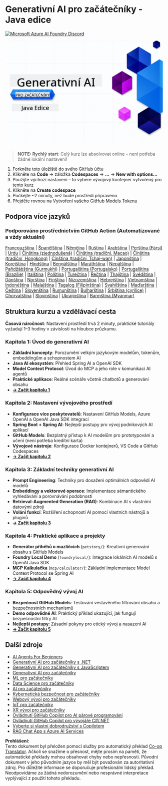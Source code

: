 <!--
CO_OP_TRANSLATOR_METADATA:
{
  "original_hash": "79df2d245c12d6b8ad57148fd049f106",
  "translation_date": "2025-07-23T12:33:50+00:00",
  "source_file": "README.md",
  "language_code": "cs"
}
-->
# Generativní AI pro začátečníky - Java edice
[![Microsoft Azure AI Foundry Discord](https://dcbadge.limes.pink/api/server/ByRwuEEgH4)](https://discord.com/invite/ByRwuEEgH4)

![Generativní AI pro začátečníky - Java edice](../../translated_images/beg-genai-series.61edc4a6b2cc54284fa2d70eda26dc0ca2669e26e49655b842ea799cd6e16d2a.cs.png)

> **NOTE: Rychlý start**: Celý kurz lze absolvovat online – není potřeba žádné lokální nastavení!
1. Forkněte toto úložiště do svého GitHub účtu
2. Klikněte na **Code** → záložka **Codespaces** → **...** → **New with options...**
3. Použijte výchozí nastavení – to vybere vývojový kontejner vytvořený pro tento kurz
4. Klikněte na **Create codespace**
5. Počkejte ~2 minuty, než bude prostředí připraveno
6. Přejděte rovnou na [Vytvoření vašeho GitHub Models Tokenu](./02-SetupDevEnvironment/README.md#step-2-create-a-github-personal-access-token)

## Podpora více jazyků

### Podporováno prostřednictvím GitHub Action (Automatizované a vždy aktuální)

[Francouzština](../fr/README.md) | [Španělština](../es/README.md) | [Němčina](../de/README.md) | [Ruština](../ru/README.md) | [Arabština](../ar/README.md) | [Perština (Fársí)](../fa/README.md) | [Urdu](../ur/README.md) | [Čínština (zjednodušená)](../zh/README.md) | [Čínština (tradiční, Macao)](../mo/README.md) | [Čínština (tradiční, Hongkong)](../hk/README.md) | [Čínština (tradiční, Tchaj-wan)](../tw/README.md) | [Japonština](../ja/README.md) | [Korejština](../ko/README.md) | [Hindština](../hi/README.md) | [Bengálština](../bn/README.md) | [Maráthština](../mr/README.md) | [Nepálština](../ne/README.md) | [Paňdžábština (Gurmukhi)](../pa/README.md) | [Portugalština (Portugalsko)](../pt/README.md) | [Portugalština (Brazílie)](../br/README.md) | [Italština](../it/README.md) | [Polština](../pl/README.md) | [Turečtina](../tr/README.md) | [Řečtina](../el/README.md) | [Thajština](../th/README.md) | [Švédština](../sv/README.md) | [Dánština](../da/README.md) | [Norština](../no/README.md) | [Finština](../fi/README.md) | [Nizozemština](../nl/README.md) | [Hebrejština](../he/README.md) | [Vietnamština](../vi/README.md) | [Indonéština](../id/README.md) | [Malajština](../ms/README.md) | [Tagalog (Filipínština)](../tl/README.md) | [Svahilština](../sw/README.md) | [Maďarština](../hu/README.md) | [Čeština](./README.md) | [Slovenština](../sk/README.md) | [Rumunština](../ro/README.md) | [Bulharština](../bg/README.md) | [Srbština (cyrilice)](../sr/README.md) | [Chorvatština](../hr/README.md) | [Slovinština](../sl/README.md) | [Ukrajinština](../uk/README.md) | [Barmština (Myanmar)](../my/README.md)

## Struktura kurzu a vzdělávací cesta

**Časová náročnost**: Nastavení prostředí trvá 2 minuty, praktické tutoriály vyžadují 1–3 hodiny v závislosti na hloubce průzkumu.

### **Kapitola 1: Úvod do generativní AI**
- **Základní koncepty**: Porozumění velkým jazykovým modelům, tokenům, embeddingům a schopnostem AI
- **Java AI ekosystém**: Přehled Spring AI a OpenAI SDK
- **Model Context Protocol**: Úvod do MCP a jeho role v komunikaci AI agentů
- **Praktické aplikace**: Reálné scénáře včetně chatbotů a generování obsahu
- **[→ Začít kapitolu 1](./01-IntroToGenAI/README.md)**

### **Kapitola 2: Nastavení vývojového prostředí**
- **Konfigurace více poskytovatelů**: Nastavení GitHub Models, Azure OpenAI a OpenAI Java SDK integrací
- **Spring Boot + Spring AI**: Nejlepší postupy pro vývoj podnikových AI aplikací
- **GitHub Models**: Bezplatný přístup k AI modelům pro prototypování a učení (není potřeba kreditní karta)
- **Vývojové nástroje**: Konfigurace Docker kontejnerů, VS Code a GitHub Codespaces
- **[→ Začít kapitolu 2](./02-SetupDevEnvironment/README.md)**

### **Kapitola 3: Základní techniky generativní AI**
- **Prompt Engineering**: Techniky pro dosažení optimálních odpovědí AI modelů
- **Embeddingy a vektorové operace**: Implementace sémantického vyhledávání a porovnávání podobnosti
- **Retrieval-Augmented Generation (RAG)**: Kombinace AI s vlastními datovými zdroji
- **Volání funkcí**: Rozšíření schopností AI pomocí vlastních nástrojů a pluginů
- **[→ Začít kapitolu 3](./03-CoreGenerativeAITechniques/README.md)**

### **Kapitola 4: Praktické aplikace a projekty**
- **Generátor příběhů o mazlíčcích** (`petstory/`): Kreativní generování obsahu s GitHub Models
- **Foundry Local Demo** (`foundrylocal/`): Integrace lokálních AI modelů s OpenAI Java SDK
- **MCP Kalkulačka** (`mcp/calculator/`): Základní implementace Model Context Protocol se Spring AI
- **[→ Začít kapitolu 4](./04-PracticalSamples/README.md)**

### **Kapitola 5: Odpovědný vývoj AI**
- **Bezpečnost GitHub Models**: Testování vestavěného filtrování obsahu a bezpečnostních mechanismů
- **Demo odpovědné AI**: Praktický příklad ukazující, jak fungují bezpečnostní filtry AI
- **Nejlepší postupy**: Zásadní pokyny pro etický vývoj a nasazení AI
- **[→ Začít kapitolu 5](./05-ResponsibleGenAI/README.md)**

## Další zdroje 

- [AI Agents For Beginners](https://github.com/microsoft/ai-agents-for-beginners)
- [Generativní AI pro začátečníky s .NET](https://github.com/microsoft/Generative-AI-for-beginners-dotnet)
- [Generativní AI pro začátečníky s JavaScriptem](https://github.com/microsoft/generative-ai-with-javascript)
- [Generativní AI pro začátečníky](https://github.com/microsoft/generative-ai-for-beginners)
- [ML pro začátečníky](https://aka.ms/ml-beginners)
- [Data Science pro začátečníky](https://aka.ms/datascience-beginners)
- [AI pro začátečníky](https://aka.ms/ai-beginners)
- [Kybernetická bezpečnost pro začátečníky](https://github.com/microsoft/Security-101)
- [Webový vývoj pro začátečníky](https://aka.ms/webdev-beginners)
- [IoT pro začátečníky](https://aka.ms/iot-beginners)
- [XR vývoj pro začátečníky](https://github.com/microsoft/xr-development-for-beginners)
- [Ovládnutí GitHub Copilot pro AI párové programování](https://aka.ms/GitHubCopilotAI)
- [Ovládnutí GitHub Copilot pro vývojáře C#/.NET](https://github.com/microsoft/mastering-github-copilot-for-dotnet-csharp-developers)
- [Vyberte si vlastní dobrodružství s Copilotem](https://github.com/microsoft/CopilotAdventures)
- [RAG Chat App s Azure AI Services](https://github.com/Azure-Samples/azure-search-openai-demo-java)

**Prohlášení:**  
Tento dokument byl přeložen pomocí služby pro automatický překlad [Co-op Translator](https://github.com/Azure/co-op-translator). Ačkoli se snažíme o přesnost, mějte prosím na paměti, že automatické překlady mohou obsahovat chyby nebo nepřesnosti. Původní dokument v jeho původním jazyce by měl být považován za autoritativní zdroj. Pro důležité informace se doporučuje profesionální lidský překlad. Neodpovídáme za žádná nedorozumění nebo nesprávné interpretace vyplývající z použití tohoto překladu.